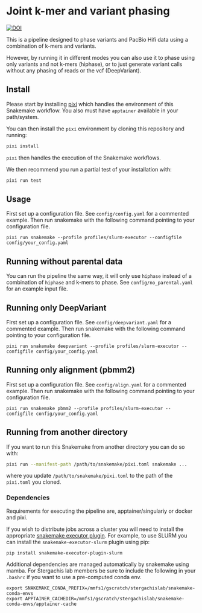 # Joint k-mer and variant phasing

[![DOI](https://zenodo.org/badge/636406459.svg)](https://zenodo.org/doi/10.5281/zenodo.10655504)

<!---

[![Actions Status](https://github.com/mrvollger/k-mer-variant-phasing/workflows/CI/badge.svg)](https://github.com/mrvollger/k-mer-variant-phasing/actions)
-->

This is a pipeline designed to phase variants and PacBio Hifi data using a combination of k-mers and variants.

However, by running it in different modes you can also use it to phase using only variants and not k-mers (hiphase), or to just generate variant calls without any phasing of reads or the vcf (DeepVariant).

## Install

Please start by installing [pixi](https://pixi.sh/latest/) which handles the environment of this Snakemake workflow. You also must have `apptainer` available in your path/system.

You can then install the `pixi` environment by cloning this repository and running:

```bash
pixi install
```

`pixi` then handles the execution of the Snakemake workflows.

We then recommend you run a partial test of your installation with:

```bash
pixi run test
```

## Usage

First set up a configuration file. See `config/config.yaml` for a commented example.
Then run snakemake with the following command pointing to your configuration file.

```
pixi run snakemake --profile profiles/slurm-executor --configfile config/your_config.yaml
```

## Running without parental data

You can run the pipeline the same way, it will only use `hiphase` instead of a combination of `hiphase` and k-mers to phase.
See `config/no_parental.yaml` for an example input file.

## Running only DeepVariant

First set up a configuration file. See `config/deepvariant.yaml` for a commented example.
Then run snakemake with the following command pointing to your configuration file.

```
pixi run snakemake deepvariant --profile profiles/slurm-executor --configfile config/your_config.yaml
```

## Running only alignment (pbmm2)

First set up a configuration file. See `config/align.yaml` for a commented example.
Then run snakemake with the following command pointing to your configuration file.

```
pixi run snakemake pbmm2 --profile profiles/slurm-executor --configfile config/your_config.yaml
```

## Running from another directory

If you want to run this Snakemake from another directory you can do so with:

```bash
pixi run --manifest-path /path/to/snakemake/pixi.toml snakemake ...
```

where you update `/path/to/snakemake/pixi.toml` to the path of the `pixi.toml` you cloned.

### Dependencies

Requirements for executing the pipeline are, apptainer/singulariy or docker and pixi.

If you wish to distribute jobs across a cluster you will need to install the appropriate [snakemake executor plugin](https://snakemake.github.io/snakemake-plugin-catalog/). For example, to use SLURM you can install the `snakemake-executor-slurm` plugin using pip:

```
pip install snakemake-executor-plugin-slurm
```

Additional dependencies are managed automatically by snakemake using mamba. For Stergachis lab members be sure to include the following in your `.bashrc` if you want to use a pre-computed conda env.

```
export SNAKEMAKE_CONDA_PREFIX=/mmfs1/gscratch/stergachislab/snakemake-conda-envs
export APPTAINER_CACHEDIR=/mmfs1/gscratch/stergachislab/snakemake-conda-envs/apptainer-cache
```
